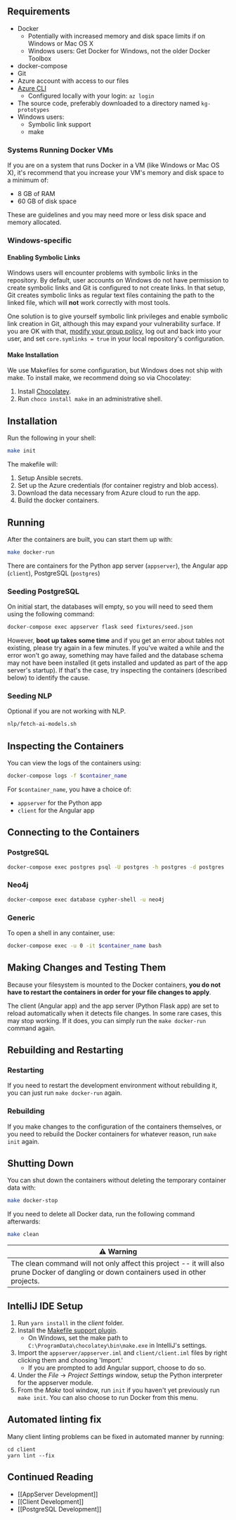 ## Requirements

-   Docker
    -   Potentially with increased memory and disk space limits if on Windows or Mac OS X
    -   Windows users: Get Docker for Windows, not the older Docker Toolbox
-   docker-compose
-   Git
-   Azure account with access to our files
-   [Azure CLI](https://docs.microsoft.com/en-us/cli/azure/install-azure-cli)
    -   Configured locally with your login: `az login`
-   The source code, preferably downloaded to a directory named `kg-prototypes`
-   Windows users:
    -   Symbolic link support
    -   make

### Systems Running Docker VMs

If you are on a system that runs Docker in a VM (like Windows or Mac OS X), it's recommend that you increase your VM's memory and disk space to a minimum of:

-   8 GB of RAM
-   60 GB of disk space

These are guidelines and you may need more or less disk space and memory allocated.

### Windows-specific

#### Enabling Symbolic Links

Windows users will encounter problems with symbolic links in the repository. By default, user accounts on Windows do not have permission to create symbolic links and Git is configured to not create links. In that setup, Git creates symbolic links as regular text files containing the path to the linked file, which will **not** work correctly with most tools.

One solution is to give yourself symbolic link privileges and enable symbolic link creation in Git, although this may expand your vulnerability surface. If you are OK with that, [modify your group policy](https://docs.microsoft.com/en-us/windows/security/threat-protection/security-policy-settings/create-symbolic-links), log out and back into your user, and set `core.symlinks = true` in your local repository's configuration.

#### Make Installation

We use Makefiles for some configuration, but Windows does not ship with make. To install make, we recommend doing so via Chocolatey:

1. Install [Chocolatey](https://chocolatey.org/install).
2. Run `choco install make` in an administrative shell.

## Installation

Run the following in your shell:

```sh
make init
```

The makefile will:

1. Setup Ansible secrets.
2. Set up the Azure credentials (for container registry and blob access).
3. Download the data necessary from Azure cloud to run the app.
4. Build the docker containers.

## Running

After the containers are built, you can start them up with:

```sh
make docker-run
```

There are containers for the Python app server (`appserver`), the Angular app (`client`), PostgreSQL (`postgres`)

### Seeding PostgreSQL

On initial start, the databases will empty, so you will need to seed them using the following command:

```sh
docker-compose exec appserver flask seed fixtures/seed.json
```

However, **boot up takes some time** and if you get an error about tables not existing, please try again in a few minutes. If you've waited a while and the error won't go away, something may have failed and the database schema may not have been installed (it gets installed and updated as part of the app server's startup). If that's the case, try inspecting the containers (described below) to identify the cause.

### Seeding NLP

Optional if you are not working with NLP.

```sh
nlp/fetch-ai-models.sh
```

## Inspecting the Containers

You can view the logs of the containers using:

```sh
docker-compose logs -f $container_name
```

For `$container_name`, you have a choice of:

-   `appserver` for the Python app
-   `client` for the Angular app

## Connecting to the Containers

### PostgreSQL

```sh
docker-compose exec postgres psql -U postgres -h postgres -d postgres
```

### Neo4j

```sh
docker-compose exec database cypher-shell -u neo4j
```

### Generic

To open a shell in any container, use:

```sh
docker-compose exec -u 0 -it $container_name bash
```

## Making Changes and Testing Them

Because your filesystem is mounted to the Docker containers, **you do not have to restart the containers in order for your file changes to apply**.

The client (Angular app) and the app server (Python Flask app) are set to reload automatically when it detects file changes. In some rare cases, this may stop working. If it does, you can simply run the `make docker-run` command again.

## Rebuilding and Restarting

### Restarting

If you need to restart the development environment without rebuilding it, you can just run `make docker-run` again.

### Rebuilding

If you make changes to the configuration of the containers themselves, or you need to rebuild the Docker containers for whatever reason, run `make init` again.

## Shutting Down

You can shut down the containers without deleting the temporary container data with:

```sh
make docker-stop
```

If you need to delete all Docker data, run the following command afterwards:

```sh
make clean
```

| ⚠ Warning                                                                                                                               |
| --------------------------------------------------------------------------------------------------------------------------------------- |
| The clean command will not only affect this project -- it will also prune Docker of dangling or down containers used in other projects. |

## IntelliJ IDE Setup

1. Run `yarn install` in the _client_ folder.
2. Install the [Makefile support plugin](https://plugins.jetbrains.com/plugin/9333-makefile-support).
    - On Windows, set the make path to `C:\ProgramData\chocolatey\bin\make.exe` in IntelliJ's settings.
3. Import the `appserver/appserver.iml` and `client/client.iml` files by right clicking them and choosing 'Import.'
    - If you are prompted to add Angular support, choose to do so.
4. Under the _File_ -> _Project Settings_ window, setup the Python interpreter for the appserver module.
5. From the _Make_ tool window, run `init` if you haven't yet previously run `make init`. You can also choose to run Docker from this menu.

## Automated linting fix

Many client linting problems can be fixed in automated manner by running:

```
cd client
yarn lint --fix
```

## Continued Reading

-   [[AppServer Development]]
-   [[Client Development]]
-   [[PostgreSQL Development]]
